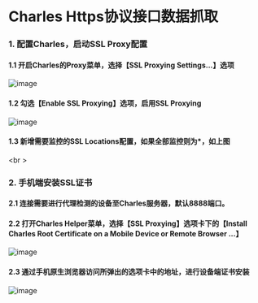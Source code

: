 # Charles Https协议接口数据抓取
### 1. 配置Charles，启动SSL Proxy配置
#### 1.1 开启Charles的Proxy菜单，选择【SSL Proxying Settings...】选项
![image](https://raw.githubusercontent.com/zenist/doc/master/resource/charles/Charles-https-settings-1.png)
#### 1.2 勾选【Enable SSL Proxying】选项，启用SSL Proxying
![image](https://raw.githubusercontent.com/zenist/doc/master/resource/charles/Charles-https-settings-2.png)
#### 1.3 新增需要监控的SSL Locations配置，如果全部监控则为*，如上图
<br \>
### 2. 手机端安装SSL证书
#### 2.1 连接需要进行代理检测的设备至Charles服务器，默认8888端口。
#### 2.2 打开Charles Helper菜单，选择【SSL Proxying】选项卡下的【Install Charles Root Certificate on a Mobile Device or Remote Browser ...】
![image](https://raw.githubusercontent.com/zenist/doc/master/resource/charles/Charles-https-settings-3.png)
#### 2.3 通过手机原生浏览器访问所弹出的选项卡中的地址，进行设备端证书安装
![image](https://raw.githubusercontent.com/zenist/doc/master/resource/charles/Charles-https-settings-4.png)
